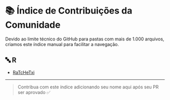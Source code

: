# 📚 Índice de Contribuições da Comunidade

Devido ao limite técnico do GitHub para pastas com mais de 1.000 arquivos, criamos este índice manual para facilitar a navegação.

## 🔤 R

- [RaTcHeTxi](./RaTcHeTxi.md)

---

> Contribua com este índice adicionando seu nome aqui após seu PR ser aprovado ✅

